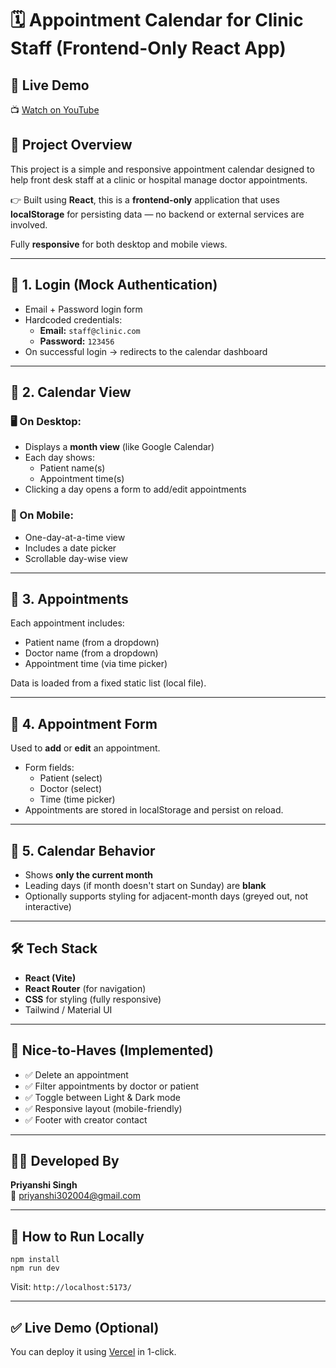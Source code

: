 <!DOCTYPE html>

<body>

  <h1>🗓️ Appointment Calendar for Clinic Staff (Frontend-Only React App)</h1>
 
 ## 🎥 Live Demo

📺 [Watch on YouTube](https://youtu.be/d1SRpt9q4Yc)

  
  <h2>🚀 Project Overview</h2>
  <p>This project is a simple and responsive appointment calendar designed to help front desk staff at a clinic or hospital manage doctor appointments.</p>
  <p>👉 Built using <strong>React</strong>, this is a <strong>frontend-only</strong> application that uses <strong>localStorage</strong> for persisting data — no backend or external services are involved.</p>
  <p>Fully <strong>responsive</strong> for both desktop and mobile views.</p>

  <hr>

  <h2>🔐 1. Login (Mock Authentication)</h2>
  <ul>
    <li>Email + Password login form</li>
    <li>Hardcoded credentials:
      <ul>
        <li><strong>Email:</strong> <code>staff@clinic.com</code></li>
        <li><strong>Password:</strong> <code>123456</code></li>
      </ul>
    </li>
    <li>On successful login → redirects to the calendar dashboard</li>
  </ul>

  <hr>

  <h2>📅 2. Calendar View</h2>

  <h3>🖥️ On Desktop:</h3>
  <ul>
    <li>Displays a <strong>month view</strong> (like Google Calendar)</li>
    <li>Each day shows:
      <ul>
        <li>Patient name(s)</li>
        <li>Appointment time(s)</li>
      </ul>
    </li>
    <li>Clicking a day opens a form to add/edit appointments</li>
  </ul>

  <h3>📱 On Mobile:</h3>
  <ul>
    <li>One-day-at-a-time view</li>
    <li>Includes a date picker</li>
    <li>Scrollable day-wise view</li>
  </ul>

  <hr>

  <h2>🧾 3. Appointments</h2>
  <p>Each appointment includes:</p>
  <ul>
    <li>Patient name (from a dropdown)</li>
    <li>Doctor name (from a dropdown)</li>
    <li>Appointment time (via time picker)</li>
  </ul>
  <p>Data is loaded from a fixed static list (local file).</p>

  <hr>

  <h2>📝 4. Appointment Form</h2>
  <p>Used to <strong>add</strong> or <strong>edit</strong> an appointment.</p>
  <ul>
    <li>Form fields:
      <ul>
        <li>Patient (select)</li>
        <li>Doctor (select)</li>
        <li>Time (time picker)</li>
      </ul>
    </li>
    <li>Appointments are stored in localStorage and persist on reload.</li>
  </ul>

  <hr>

  <h2>📆 5. Calendar Behavior</h2>
  <ul>
    <li>Shows <strong>only the current month</strong></li>
    <li>Leading days (if month doesn't start on Sunday) are <strong>blank</strong></li>
    <li>Optionally supports styling for adjacent-month days (greyed out, not interactive)</li>
  </ul>

  <hr>

  <h2>🛠️ Tech Stack</h2>
  <ul>
    <li><strong>React (Vite)</strong></li>
    <li><strong>React Router</strong> (for navigation)</li>
    <li><strong>CSS</strong> for styling (fully responsive)</li>
    <li> Tailwind / Material UI </li>
  </ul>

  <hr>

  <h2>🌟 Nice-to-Haves (Implemented)</h2>
  <ul>
    <li>✅ Delete an appointment</li>
    <li>✅ Filter appointments by doctor or patient</li>
    <li>✅ Toggle between Light & Dark mode</li>
    <li>✅ Responsive layout (mobile-friendly)</li>
    <li>✅ Footer with creator contact</li>
  </ul>

  <hr>

  <h2>👩‍💻 Developed By</h2>
  <p><strong>Priyanshi Singh</strong><br>
  📧 <a href="mailto:priyanshi302004@gmail.com">priyanshi302004@gmail.com</a></p>

  <hr>

  <h2>🧪 How to Run Locally</h2>
  <pre><code>npm install
npm run dev</code></pre>
  <p>Visit: <code>http://localhost:5173/</code></p>

  <hr>

  <h2>✅ Live Demo (Optional)</h2>
  <p>You can deploy it using <a href="https://appointment-calendar-pied.vercel.app/" target="_blank">Vercel</a>  in 1-click.</p>

</body>
</html>
